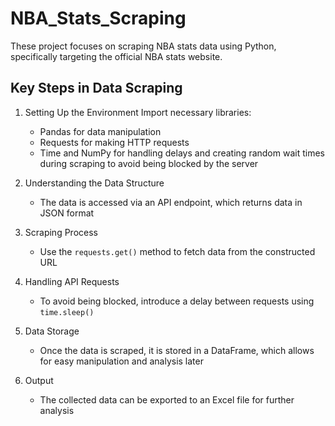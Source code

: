 # NBA_Stats_Scraping

These project focuses on scraping NBA stats data using Python, specifically targeting the official NBA stats website.

## Key Steps in Data Scraping
1. Setting Up the Environment
Import necessary libraries:
	- Pandas for data manipulation
	- Requests for making HTTP requests
	- Time and NumPy for handling delays and creating random wait times during scraping to avoid being blocked by the server

2. Understanding the Data Structure
   - The data is accessed via an API endpoint, which returns data in JSON format
     
3. Scraping Process
   - Use the `requests.get()` method to fetch data from the constructed URL
     
4. Handling API Requests
   - To avoid being blocked, introduce a delay between requests using `time.sleep()`

5. Data Storage
   - Once the data is scraped, it is stored in a DataFrame, which allows for easy manipulation and analysis later

6. Output
   - The collected data can be exported to an Excel file for further analysis
